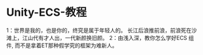 # Unity-ECS-教程

1：世界是我的，也是你的，终究是属于年轻人的。 长江后浪推前浪，前浪死在沙滩上，江山代有才人出，一代新颜换旧颜。
2：由浅入深，教你怎么学好ECS 组件, 而不是拿着ET那种假学究的框架为难新人。
```

